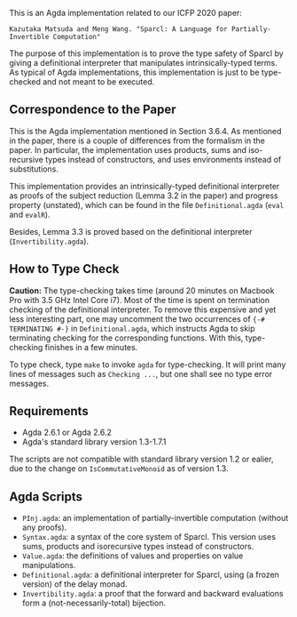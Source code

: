 This is an Agda implementation related to our ICFP 2020 paper:
  
    Kazutaka Matsuda and Meng Wang. "Sparcl: A Language for Partially-Invertible Computation"

The purpose of this implementation is
to prove the type safety of Sparcl by giving a definitional
interpreter that manipulates intrinsically-typed terms. 
As typical of Agda implementations, this implementation is just to be type-checked and not meant to be executed.

Correspondence to the Paper
---------------------------

This is the Agda implementation mentioned in Section 3.6.4. As mentioned in the paper, there is a couple of differences from the formalism in the paper. In particular, the implementation uses products, sums and iso-recursive types instead of constructors, and uses environments instead of
substitutions. 

This implementation provides an intrinsically-typed definitional
interpreter as proofs of the subject reduction (Lemma 3.2 in the paper) and
progress property (unstated), which can be found in 
the file `Definitional.agda` (`eval` and `evalR`).

Besides, Lemma 3.3 is proved based on the definitional
interpreter (`Invertibility.agda`).

How to Type Check
-----------------

**Caution:** The type-checking takes time (around 20 minutes on
Macbook Pro with 3.5 GHz Intel Core i7). 
Most of the time is spent on
termination checking of the definitional interpreter. 
To remove this expensive and yet less interesting part, one may uncomment the two occurrences of `{-# TERMINATING #-}` in
`Definitional.agda`, which instructs Agda to skip terminating checking for the corresponding functions.  With this, type-checking finishes in a few minutes. 

To type check, type `make` to invoke `agda` for type-checking. It will print many lines of messages such as `Checking ...`, but one shall see no type error messages.

Requirements
------------

 * Agda 2.6.1 or Agda 2.6.2
 * Agda's standard library version 1.3-1.7.1
 
The scripts are not compatible with standard library version 1.2 or ealier, due to the change on `IsCommutativeMonoid` as of version 1.3.
 
Agda Scripts
------------

 * `PInj.agda`: an implementation of partially-invertible computation
   (without any proofs).
 * `Syntax.agda`: a syntax of the core system of Sparcl. This version
   uses sums, products and isorecursive types instead of constructors.
 * `Value.agda`: the definitions of values and properties on value
   manipulations.
 * `Definitional.agda`: a definitional interpreter for Sparcl, using
   (a frozen version) of the delay monad.
 * `Invertibility.agda`: a proof that the forward and backward
   evaluations form a (not-necessarily-total) bijection.

